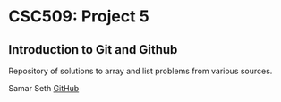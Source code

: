 # CSC509: Project 5
 
 ## Introduction to Git and Github
 
 Repository of solutions to array and list problems from various sources.
 
 Samar Seth 
 [GitHub](https://github.com/sseth18)
